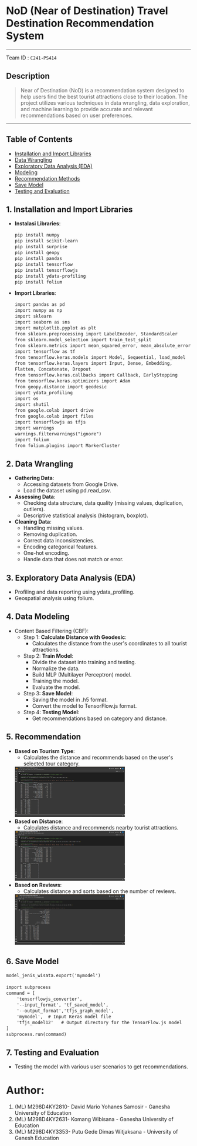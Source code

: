 # **NoD (Near of Destination) Travel Destination Recommendation System**

---
Team ID : `C241-PS414`

## Description
> Near of Destination (NoD) is a recommendation system designed to help users find the best tourist attractions close to their location. The project utilizes various techniques in data wrangling, data exploration, and machine learning to provide accurate and relevant recommendations based on user preferences.
---
## Table of Contents
- [Installation and Import Libraries](#installation)
- [Data Wrangling](#data-wrangling)
- [Exploratory Data Analysis (EDA)](#exploratory-data-analysis-eda)
- [Modeling](#modeling)
- [Recommendation Methods](#recommendation-methods)
- [Save Model](#save-model)
- [Testing and Evaluation](#testing-and-evaluation)
  
## 1. Installation and Import Libraries
  - **Instalasi Libraries**:
    ```
    pip install numpy
    pip install scikit-learn
    pip install surprise
    pip install geopy
    pip install pandas
    pip install tensorflow
    pip install tensorflowjs
    pip install ydata-profiling
    pip install folium
    ```
  - **Import Libraries**:
    ```
    import pandas as pd
    import numpy as np
    import sklearn
    import seaborn as sns
    import matplotlib.pyplot as plt
    from sklearn.preprocessing import LabelEncoder, StandardScaler
    from sklearn.model_selection import train_test_split
    from sklearn.metrics import mean_squared_error, mean_absolute_error
    import tensorflow as tf
    from tensorflow.keras.models import Model, Sequential, load_model
    from tensorflow.keras.layers import Input, Dense, Embedding, Flatten, Concatenate, Dropout
    from tensorflow.keras.callbacks import Callback, EarlyStopping
    from tensorflow.keras.optimizers import Adam
    from geopy.distance import geodesic
    import ydata_profiling
    import os
    import shutil
    from google.colab import drive
    from google.colab import files
    import tensorflowjs as tfjs
    import warnings
    warnings.filterwarnings("ignore")
    import folium
    from folium.plugins import MarkerCluster
    ```

## 2. Data Wrangling
  - **Gathering Data**:
    - Accessing datasets from Google Drive.
    - Load the dataset using pd.read_csv.
  - **Assessing Data**:
    - Checking data structure, data quality (missing values, duplication, outliers).
    - Descriptive statistical analysis (histogram, boxplot).
  - **Cleaning Data**:
    - Handling missing values.
    - Removing duplication.
    - Correct data inconsistencies.
    - Encoding categorical features.
    - One-hot encoding.
    - Handle data that does not match or error.

## 3. Exploratory Data Analysis (EDA)
  - Profiling and data reporting using ydata_profiling.
  - Geospatial analysis using folium.

## 4. Data Modeling
  - Content Based Filtering (CBF):
    - Step 1: **Calculate Distance with Geodesic**:
      - Calculates the distance from the user's coordinates to all tourist attractions.
    - Step 2: **Train Model**:
      - Divide the dataset into training and testing.
      - Normalize the data.
      - Build MLP (Multilayer Perceptron) model.
      - Training the model.
      - Evaluate the model.
    - Step 3: **Save Model**:
      - Saving the model in .h5 format.
      - Convert the model to TensorFlow.js format.
    - Step 4: **Testing Model**:
      - Get recommendations based on category and distance.

## 5. Recommendation
  - **Based on Tourism Type**:
    - Calculates the distance and recommends based on the user's selected tour category.
    <img src="https://github.com/Near-of-Destination-NoD-C241-PS414/machine-learning/blob/main/Dokumentasi/Result%20of%20Recommendaation%20by%20Jarak.png" alt="Result of Recommendaation by Distance" width="300"/>
  - **Based on Distance**:
    - Calculates distance and recommends nearby tourist attractions.
    <img src="https://github.com/Near-of-Destination-NoD-C241-PS414/machine-learning/blob/main/Dokumentasi/Result%20of%20Recommendation%20by%20Jenis%20Wisata.png" alt="Result of Recommendaation by Type of Tourism" width="300"/>
  - **Based on Reviews**:
    - Calculates distance and sorts based on the number of reviews.
    <img src="https://github.com/Near-of-Destination-NoD-C241-PS414/machine-learning/blob/main/Dokumentasi/Result%20of%20Recommendation%20by%20Reviews.png" alt="Result of Recommendaation by Reviews" width="300"/>

## 6. Save Model
  ```
  model_jenis_wisata.export('mymodel')
  
  import subprocess
  command = [
      'tensorflowjs_converter',
      '--input_format', 'tf_saved_model',
      '--output_format','tfjs_graph_model',
      'mymodel',  # Input Keras model file
      'tfjs_model12'   # Output directory for the TensorFlow.js model
  ]
  subprocess.run(command)
  ```

## 7. Testing and Evaluation
  - Testing the model with various user scenarios to get recommendations.

# Author:
1. (ML) M298D4KY2810- David Mario Yohanes Samosir - Ganesha University of Education
2. (ML) M298D4KY2631- Komang Wibisana - Ganesha University of Education
3. (ML) M298D4KY3353- Putu Gede Dimas Witjaksana - University of Ganesh Education
